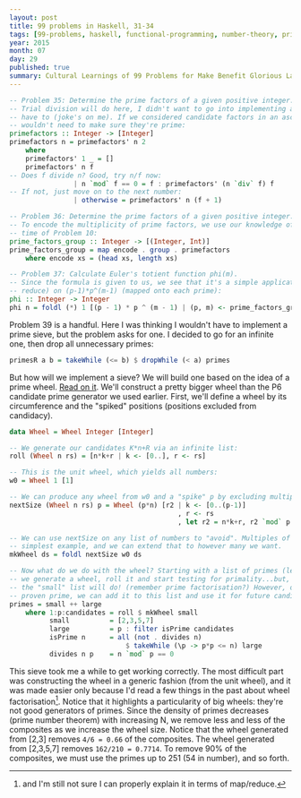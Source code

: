 ```yaml
---
layout: post
title: 99 problems in Haskell, 31-34
tags: [99-problems, haskell, functional-programming, number-theory, primes]
year: 2015
month: 07
day: 29
published: true
summary: Cultural Learnings of 99 Problems for Make Benefit Glorious Language of Haskell
---
```


```haskell
-- Problem 35: Determine the prime factors of a given positive integer.
-- Trial division will do here, I didn't want to go into implementing a sieve if I didn't
-- have to (joke's on me). If we considered candidate factors in an ascending order, we
-- wouldn't need to make sure they're prime:
primefactors :: Integer -> [Integer]
primefactors n = primefactors' n 2
    where
    primefactors' 1 _ = []
    primefactors' n f
-- Does f divide n? Good, try n/f now:
                | n `mod` f == 0 = f : primefactors' (n `div` f) f
-- If not, just move on to the next number:
                | otherwise = primefactors' n (f + 1)

-- Problem 36: Determine the prime factors of a given positive integer.
-- To encode the multiplicity of prime factors, we use our knowledge of `group` from the
-- time of Problem 10:
prime_factors_group :: Integer -> [(Integer, Int)]
prime_factors_group = map encode . group . primefactors
    where encode xs = (head xs, length xs)

-- Problem 37: Calculate Euler's totient function phi(m).
-- Since the formula is given to us, we see that it's a simple application of foldl (aka
-- reduce) on (p-1)*p^(m-1) (mapped onto each prime):
phi :: Integer -> Integer
phi n = foldl (*) 1 [(p - 1) * p ^ (m - 1) | (p, m) <- prime_factors_group n]
```

Problem 39 is a handful. Here I was thinking I wouldn't have to implement a prime sieve,
but the problem asks for one. I decided to go for an infinite one, then drop all
unnecessary primes:

```haskell
primesR a b = takeWhile (<= b) $ dropWhile (< a) primes
```

But how will we implement a sieve? We will build one based on the idea of a prime wheel.
[Read on it](https://en.wikipedia.org/wiki/Wheel_factorization). We'll construct a pretty
bigger wheel than the P6 candidate prime generator we used earlier.  First, we'll define a
wheel by its circumference and the "spiked" positions (positions excluded from candidacy).

```haskell
data Wheel = Wheel Integer [Integer]

-- We generate our candidates K*n+R via an infinite list:
roll (Wheel n rs) = [n*k+r | k <- [0..], r <- rs]

-- This is the unit wheel, which yields all numbers:
w0 = Wheel 1 [1]

-- We can produce any wheel from w0 and a "spike" p by excluding multiples of p:
nextSize (Wheel n rs) p = Wheel (p*n) [r2 | k <- [0..(p-1)]
                                          , r <- rs
                                          , let r2 = n*k+r, r2 `mod` p /= 0]

-- We can use nextSize on any list of numbers to "avoid". Multiples of 2 would be the
-- simplest example, and we can extend that to however many we want.
mkWheel ds = foldl nextSize w0 ds

-- Now what do we do with the wheel? Starting with a list of primes (let's call it "small")
-- we generate a wheel, roll it and start testing for primality...but, against what? Well,
-- the "small" list will do! (remember prime factorisation?) However, once a number is
-- proven prime, we can add it to this list and use it for future candidates.
primes = small ++ large
    where 1:p:candidates = roll $ mkWheel small
          small          = [2,3,5,7]
          large          = p : filter isPrime candidates
          isPrime n      = all (not . divides n)
                             $ takeWhile (\p -> p*p <= n) large
          divides n p    = n `mod` p == 0
```

This sieve took me a while to get working correctly. The most difficult part was
constructing the wheel in a generic fashion (from the unit wheel), and it was made easier
only because I'd read a few things in the past about wheel factorisation[^1]. Notice that it
highlights a particularity of big wheels: they're not good generators of primes. Since the
density of primes decreases (prime number theorem) with increasing N, we remove less and
less of the composites as we increase the wheel size. Notice that the wheel generated from
[2,3] removes `4/6 = 0.66` of the composites. The wheel generated from [2,3,5,7] removes
`162/210 = 0.7714`. To remove 90% of the composites, we must use the primes up to 251 (54
in number), and so forth.

[^1]: and I'm still not sure I can properly explain it in terms of map/reduce.
